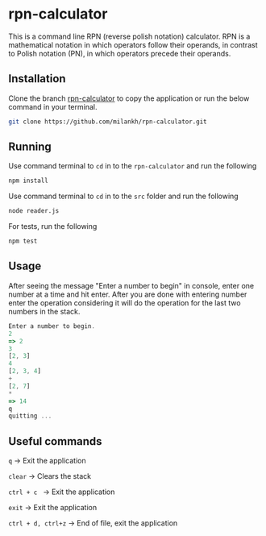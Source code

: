 # rpn-calculator 

This is a command line RPN (reverse polish notation) calculator. RPN is a mathematical notation in which operators follow their operands, in contrast to Polish notation (PN), in which operators precede their operands.

## Installation

Clone the branch [rpn-calculator](https://github.com/milankh/rpn-calculator.git) to copy the application or run the below command in your terminal.

```bash
git clone https://github.com/milankh/rpn-calculator.git
```

## Running
Use command terminal to ```cd``` in to the ```rpn-calculator``` and run the following
```bash 
npm install
```
Use command terminal to ```cd``` in to the ```src``` folder and run the following

```bash 
node reader.js
```

For tests, run the following
```bash 
npm test
```
## Usage
After seeing the message "Enter a number to begin" in console, enter one number at a time and hit enter. After you are done with entering number enter the operation considering it will do the operation for the last two numbers in the stack.

```javascript
Enter a number to begin.
2
=> 2
3 
[2, 3]
4
[2, 3, 4]
+
[2, 7]
*
=> 14
q
quitting ...
```
## Useful commands

```q``` -> Exit the application

```clear``` -> Clears the stack

```ctrl + c ``` -> Exit the application

```exit``` -> Exit the application

``` ctrl + d, ctrl+z ```  -> End of file, exit the application
